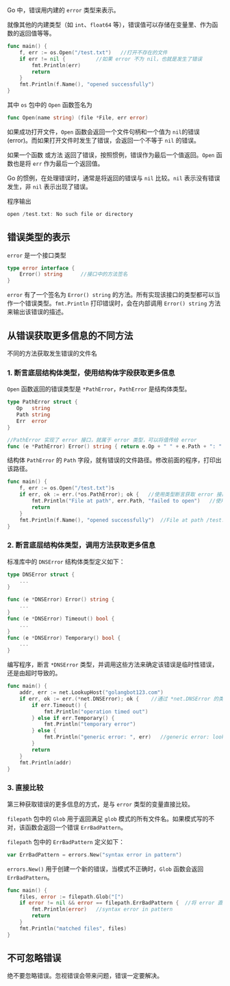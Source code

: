 Go 中，错误用内建的 `error` 类型来表示。

就像其他的内建类型（如 `int`、`float64` 等），错误值可以存储在变量里、作为函数的返回值等等。
```go
func main() {  
    f, err := os.Open("/test.txt")   //打开不存在的文件
    if err != nil {          //如果 error 不为 nil，也就是发生了错误
        fmt.Println(err)
        return
    }
    fmt.Println(f.Name(), "opened successfully")
}
```
其中 `os` 包中的 `Open` 函数签名为
```go
func Open(name string) (file *File, err error)
```
如果成功打开文件，`Open` 函数会返回一个文件句柄和一个值为 `nil`的错误(error)。而如果打开文件时发生了错误，会返回一个不等于 `nil` 的错误。

如果一个函数 或方法 返回了错误，按照惯例，错误作为最后一个值返回。`Open` 函数也是将 `err` 作为最后一个返回值。

Go 的惯例，在处理错误时，通常是将返回的错误与 `nil` 比较。`nil` 表示没有错误发生，非 `nil` 表示出现了错误。

程序输出
```go
open /test.txt: No such file or directory
```
## 错误类型的表示
`error` 是一个接口类型
```go
type error interface {  
    Error() string      //接口中的方法签名
}
```
`error` 有了一个签名为 `Error() string` 的方法。所有实现该接口的类型都可以当作一个错误类型。`fmt.Println` 打印错误时，会在内部调用 `Error() string` 方法来输出该错误的描述。
## 从错误获取更多信息的不同方法
不同的方法获取发生错误的文件名
### 1. 断言底层结构体类型，使用结构体字段获取更多信息
 `Open` 函数返回的错误类型是 `*PathError`，`PathError` 是结构体类型。
 ```go
 type PathError struct {  
    Op   string
    Path string
    Err  error
}

//PathError 实现了 error 接口，就属于 error 类型，可以将值传给 error
func (e *PathError) Error() string { return e.Op + " " + e.Path + ": " + e.Err.Error() }  //Error() string 将文件操作、路径和实际错误拼接，并返回该字符串。
```
结构体 `PathError` 的 `Path` 字段，就有错误的文件路径。修改前面的程序，打印出该路径。
```go
func main() {  
    f, err := os.Open("/test.txt")s
    if err, ok := err.(*os.PathError); ok {   //使用类型断言获取 error 接口的底层值
        fmt.Println("File at path", err.Path, "failed to open")   //使用 err.Path 来打印该路径。
        return
    }
    fmt.Println(f.Name(), "opened successfully")  //File at path /test.txt failed to open
}
```
### 2. 断言底层结构体类型，调用方法获取更多信息
标准库中的 `DNSError` 结构体类型定义如下：
```go
type DNSError struct {  
    ...
}

func (e *DNSError) Error() string {  
    ...
}
func (e *DNSError) Timeout() bool {  
    ... 
}
func (e *DNSError) Temporary() bool {  
    ... 
}
```
编写程序，断言 `*DNSError` 类型，并调用这些方法来确定该错误是临时性错误，还是由超时导致的。
```go
func main() {  
    addr, err := net.LookupHost("golangbot123.com")
    if err, ok := err.(*net.DNSError); ok {    //通过 *net.DNSError 的类型断言，获取到了错误的底层值。
        if err.Timeout() {
            fmt.Println("operation timed out")
        } else if err.Temporary() {
            fmt.Println("temporary error")
        } else {
            fmt.Println("generic error: ", err)   //generic error: lookup golangbot123.com: no such host
        }
        return
    }
    fmt.Println(addr)
}
```
### 3. 直接比较
第三种获取错误的更多信息的方式，是与 `error` 类型的变量直接比较。

`filepath` 包中的 `Glob` 用于返回满足 `glob` 模式的所有文件名。如果模式写的不对，该函数会返回一个错误 `ErrBadPattern`。

`filepath` 包中的 `ErrBadPattern` 定义如下：
```go
var ErrBadPattern = errors.New("syntax error in pattern")
```
`errors.New()` 用于创建一个新的错误，当模式不正确时，`Glob` 函数会返回 `ErrBadPattern`。
```go
func main() {  
    files, error := filepath.Glob("[")
    if error != nil && error == filepath.ErrBadPattern {  //将 error 直接与 filepath.ErrBadPattern 相比较。如果该条件满足，那么该错误就是由模式错误导致的。
        fmt.Println(error)   //syntax error in pattern
        return
    }
    fmt.Println("matched files", files)
}
```
## 不可忽略错误
绝不要忽略错误。忽视错误会带来问题，错误一定要解决。